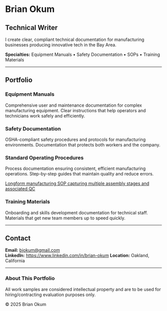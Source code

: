# Brian Okum
## Technical Writer

I create clear, compliant technical documentation for manufacturing businesses producing innovative tech in the Bay Area.

**Specialties:** Equipment Manuals • Safety Documentation • SOPs • Training Materials

---

## Portfolio

### Equipment Manuals
Comprehensive user and maintenance documentation for complex manufacturing equipment. Clear instructions that help operators and technicians work safely and efficiently.

### Safety Documentation
OSHA-compliant safety procedures and protocols for manufacturing environments. Documentation that protects both workers and the company.

### Standard Operating Procedures
Process documentation ensuring consistent, efficient manufacturing operations. Step-by-step guides that maintain quality and reduce errors.

[Longform manufacturing SOP capturing multiple assembly stages and associated QC](https://github.com/BrianOkum/BrianOkum.github.io/blob/41b02dff6a99584ae54ef5fff2f437ae15824ddc/BJOKUM_WritingSample_assembly%26QA%20work%20instructions.pdf)

### Training Materials
Onboarding and skills development documentation for technical staff. Materials that get new team members up to speed quickly.

---

## Contact

**Email:** bjokum@gmail.com  
**LinkedIn:** https://www.linkedin.com/in/brian-okum
**Location:** Oakland, California

---

### About This Portfolio

All work samples are considered intellectual property and are to be used for hiring/contracting evaluation purposes only.

© 2025 Brian Okum
